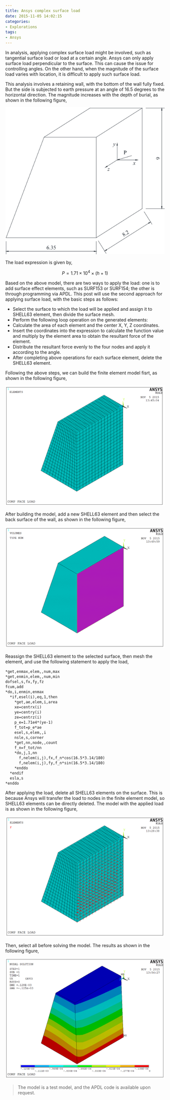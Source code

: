 ```yaml
---
title: Ansys complex surface load
date: 2015-11-05 14:02:15
categories:
- Explorations
tags:
- Ansys
---
```


In analysis, applying complex surface load might be involved, such as tangential surface load or load at a certain angle. Ansys can only apply surface load perpendicular to the surface. This can cause the issue for controlling angles. On the other hand, when the magnitude of the surface load varies with location, it is difficult to apply such surface load.

<!-- more -->

This analysis involves a retaining wall, with the bottom of the wall fully fixed. But the side is subjected to earth pressure at an angle of 16.5 degrees to the horizontal direction. The magnitude increases with the depth of burial, as shown in the following figure,

![Model](/uploads/images/2015/AnsysComplexSurfaceLoad1.svg)

The load expression is given by,

$$P = 1.71 \times {10^4} \times (h + 1)$$

Based on the above model, there are two ways to apply the load: one is to add surface effect elements, such as SURF153 or SURF154; the other is through programming via APDL. This post will use the second approach for applying surface load, with the basic steps as follows:

* Select the surface to which the load will be applied and assign it to SHELL63 element, then divide the surface mesh.
* Perform the following loop operation on the generated elements:
* Calculate the area of each element and the center X, Y, Z coordinates.
* Insert the coordinates into the expression to calculate the function value and multiply by the element area to obtain the resultant force of the element.
* Distribute the resultant force evenly to the four nodes and apply it according to the angle.
* After completing above operations for each surface element, delete the SHELL63 element.

Following the above steps, we can build the finite element model fisrt, as shown in the following figure,

![Model](/uploads/images/2015/AnsysComplexSurfaceLoad2.png)

After building the model, add a new SHELL63 element and then select the back surface of the wall, as shown in the following figure,

![Model](/uploads/images/2015/AnsysComplexSurfaceLoad3.png)

Reassign the SHELL63 element to the selected surface, then mesh the element, and use the following statement to apply the load,

```
*get,enmax,elem,,num,max
*get,enmin,elem,,num,min
dofsel,s,fx,fy,fz
fcum,add
*do,i,enmin,enmax
  *if,esel(i),eq,1,then
    *get,ae,elem,i,area
    xe=centrx(i)
    ye=centry(i)
    ze=centrz(i)
    p_e=1.71e4*(ye-1)
    f_tot=p_e*ae
    esel,s,elem,,i
    nsle,s,corner
    *get,nn,node,,count
    f_n=f_tot/nn
    *do,j,1,nn
      f,nelem(i,j),fx,f_n*cos(16.5*3.14/180)
      f,nelem(i,j),fy,f_n*sin(16.5*3.14/180)
    *enddo
  *endif
  esla,s
*enddo
```

After applying the load, delete all SHELL63 elements on the surface. This is because Ansys will transfer the load to nodes in the finite element model, so SHELL63 elements can be directly deleted. The model with the applied load is as shown in the following figure,

![Model](/uploads/images/2015/AnsysComplexSurfaceLoad4.png)

Then, select all before solving the model. The results as shown in the following figure,

![Model](/uploads/images/2015/AnsysComplexSurfaceLoad5.png)

> The model is a test model, and the APDL code is available upon request.
